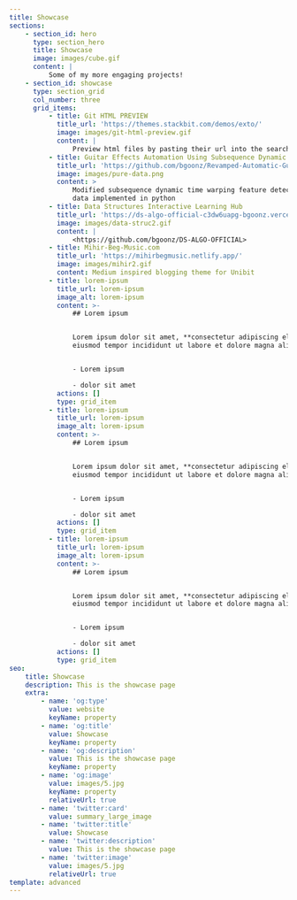 ```yaml
---
title: Showcase
sections:
    - section_id: hero
      type: section_hero
      title: Showcase
      image: images/cube.gif
      content: |
          Some of my more engaging projects!
    - section_id: showcase
      type: section_grid
      col_number: three
      grid_items:
          - title: Git HTML PREVIEW
            title_url: 'https://themes.stackbit.com/demos/exto/'
            image: images/git-html-preview.gif
            content: |
                Preview html files by pasting their url into the search bar
          - title: Guitar Effects Automation Using Subsequence Dynamic Time Warping
            title_url: 'https://github.com/bgoonz/Revamped-Automatic-Guitar-Effect-Triggering'
            image: images/pure-data.png
            content: >
                Modified subsequence dynamic time warping feature detection using pure
                data implemented in python
          - title: Data Structures Interactive Learning Hub
            title_url: 'https://ds-algo-official-c3dw6uapg-bgoonz.vercel.app/'
            image: images/data-struc2.gif
            content: |
                <https://github.com/bgoonz/DS-ALGO-OFFICIAL>
          - title: Mihir-Beg-Music.com
            title_url: 'https://mihirbegmusic.netlify.app/'
            image: images/mihir2.gif
            content: Medium inspired blogging theme for Unibit
          - title: lorem-ipsum
            title_url: lorem-ipsum
            image_alt: lorem-ipsum
            content: >-
                ## Lorem ipsum


                Lorem ipsum dolor sit amet, **consectetur adipiscing elit**, sed do
                eiusmod tempor incididunt ut labore et dolore magna aliqua.


                - Lorem ipsum

                - dolor sit amet
            actions: []
            type: grid_item
          - title: lorem-ipsum
            title_url: lorem-ipsum
            image_alt: lorem-ipsum
            content: >-
                ## Lorem ipsum


                Lorem ipsum dolor sit amet, **consectetur adipiscing elit**, sed do
                eiusmod tempor incididunt ut labore et dolore magna aliqua.


                - Lorem ipsum

                - dolor sit amet
            actions: []
            type: grid_item
          - title: lorem-ipsum
            title_url: lorem-ipsum
            image_alt: lorem-ipsum
            content: >-
                ## Lorem ipsum


                Lorem ipsum dolor sit amet, **consectetur adipiscing elit**, sed do
                eiusmod tempor incididunt ut labore et dolore magna aliqua.


                - Lorem ipsum

                - dolor sit amet
            actions: []
            type: grid_item
seo:
    title: Showcase
    description: This is the showcase page
    extra:
        - name: 'og:type'
          value: website
          keyName: property
        - name: 'og:title'
          value: Showcase
          keyName: property
        - name: 'og:description'
          value: This is the showcase page
          keyName: property
        - name: 'og:image'
          value: images/5.jpg
          keyName: property
          relativeUrl: true
        - name: 'twitter:card'
          value: summary_large_image
        - name: 'twitter:title'
          value: Showcase
        - name: 'twitter:description'
          value: This is the showcase page
        - name: 'twitter:image'
          value: images/5.jpg
          relativeUrl: true
template: advanced
---
```

